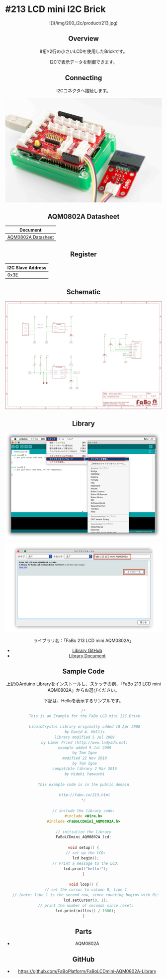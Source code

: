 # #213 LCD mini I2C Brick

<center>![](/img/200_i2c/product/213.jpg)
<!--COLORME-->

## Overview
8桁×2行の小さいLCDを使用したBrickです。

I2Cで表示データを制御できます。

## Connecting
I2Cコネクタへ接続します。

![](/img/200_i2c/connect/213_new_with_arduino.jpg)

## AQM0802A Datasheet
| Document |
| -- |
| [AQM0802A Datasheet](http://akizukidenshi.com/catalog/g/gP-06669/) |

## Register
| I2C Slave Address |
|:-- |
| 0x3E |

## Schematic
![](/img/200_i2c/schematic/213_lcd_mini.png)

## Library

![](/img/common/install_lib.png)

![](/img/200_i2c/docs/213_lcdmini_docs_001.png)

  ライブラリ名：「FaBo 213 LCD mini AQM0802A」

- [Library GitHub](https://github.com/FaBoPlatform/FaBoLCDmini-AQM0802A-Library)
- [Library Document](http://fabo.io/doxygen/FaBoLCDmini-AQM0802A-Library)

## Sample Code

上記のArduino Libraryをインストールし、スケッチの例、「FaBo 213 LCD mini AQM0802A」からお選びください。

下記は、Helloを表示するサンプルです。

```c
/*
  This is an Example for the FaBo LCD mini I2C Brick.

 LiquidCrystal Library originally added 18 Apr 2008
 by David A. Mellis
 library modified 5 Jul 2009
 by Limor Fried (http://www.ladyada.net)
 example added 9 Jul 2009
 by Tom Igoe
 modified 22 Nov 2010
 by Tom Igoe
 compatible library 2 Mar 2016
 by Hideki Yamauchi

 This example code is in the public domain.

 http://fabo.io/213.html
*/

// include the library code:
#include <Wire.h>
#include <FaBoLCDmini_AQM0802A.h>

// initialize the library
FaBoLCDmini_AQM0802A lcd;

void setup() {
  // set up the LCD:
  lcd.begin();
  // Print a message to the LCD.
  lcd.print("hello!");
}

void loop() {
  // set the cursor to column 0, line 1
  // (note: line 1 is the second row, since counting begins with 0):
  lcd.setCursor(0, 1);
  // print the number of seconds since reset:
  lcd.print(millis() / 1000);
}
```


## Parts
- AQM0802A

## GitHub
- https://github.com/FaBoPlatform/FaBoLCDmini-AQM0802A-Library
